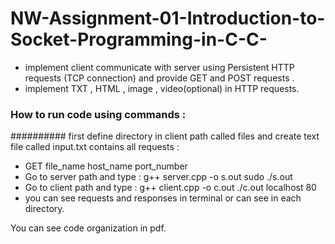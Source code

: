 # NW-Assignment-01-Introduction-to-Socket-Programming-in-C-C-
- implement client communicate with server using Persistent HTTP requests (TCP connection) and provide GET and POST requests .
- implement TXT , HTML , image , video(optional) in HTTP requests.


### How to run code using commands :
########## first define directory in client path called files and create text file called input.txt contains all requests :
- GET file_name host_name port_number
- Go to server path and type :
	g++ server.cpp -o s.out
	sudo ./s.out
- Go to client path and type :
	g++ client.cpp -o c.out
	./c.out localhost 80
- you can see requests and responses in terminal or can see in
each directory.



You can see code organization in pdf.
